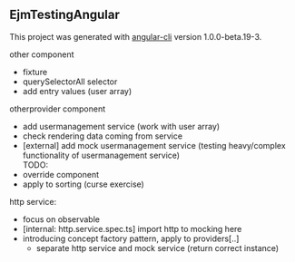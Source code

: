 ## EjmTestingAngular

This project was generated with [angular-cli](https://github.com/angular/angular-cli) version 1.0.0-beta.19-3.

other component
- fixture
- querySelectorAll selector
- add entry values (user array)

otherprovider component
- add usermanagement service (work with user array)
- check rendering data coming from service
- [external] add mock usermanagement service (testing heavy/complex functionality of usermanagement service)  
TODO:  
- override component
- apply to sorting (curse exercise)

http service:
- focus on observable
- [internal: http.service.spec.ts] import http to mocking here
- introducing concept factory pattern, apply to providers[..]
    - separate http service and mock service (return correct instance)




